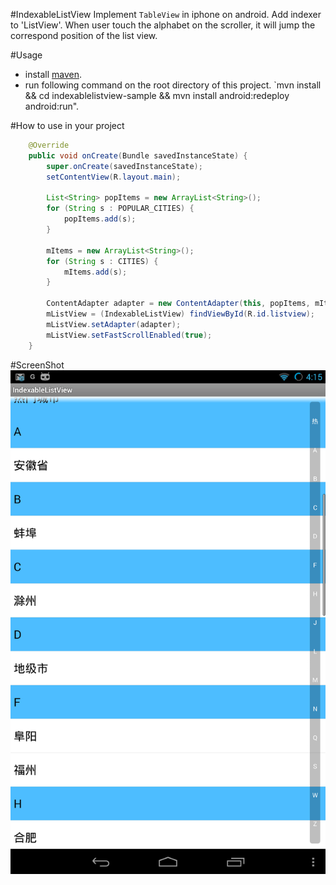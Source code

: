 #IndexableListView
Implement `TableView` in iphone on android. Add indexer to 'ListView'. When user touch the alphabet on the scroller, it will jump the correspond position of the list view.

#Usage
- install [maven](http://maven.apache.org/).
- run following command on the root directory of this project. `mvn install && cd indexablelistview-sample && mvn install android:redeploy android:run".

#How to use in your project


```java
    @Override
    public void onCreate(Bundle savedInstanceState) {
        super.onCreate(savedInstanceState);
        setContentView(R.layout.main);

        List<String> popItems = new ArrayList<String>();
        for (String s : POPULAR_CITIES) {
            popItems.add(s);
        }

        mItems = new ArrayList<String>();
        for (String s : CITIES) {
            mItems.add(s);
        }

        ContentAdapter adapter = new ContentAdapter(this, popItems, mItems);
        mListView = (IndexableListView) findViewById(R.id.listview);
        mListView.setAdapter(adapter);
        mListView.setFastScrollEnabled(true);
    }
```

#ScreenShot
![screenshot](screenshot.png)

